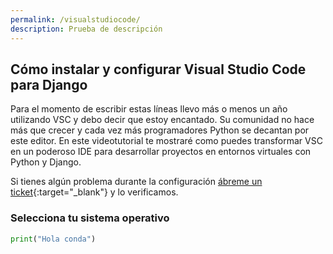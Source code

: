 ```yaml
---
permalink: /visualstudiocode/
description: Prueba de descripción
---
```


## Cómo instalar y configurar Visual Studio Code para Django

Para el momento de escribir estas líneas llevo más o menos un año utilizando VSC y debo decir que estoy encantado. Su comunidad no hace más que crecer y cada vez más programadores Python se decantan por este editor. En este videotutorial te mostraré como puedes transformar VSC en un poderoso IDE para desarrollar proyectos en entornos virtuales con Python y Django.

Si tienes algún problema durante la configuración [ábreme un ticket](https://github.com/hcosta/instalardjango.com/issues){:target="_blank"} y lo verificamos.

### Selecciona tu sistema operativo

```python
print("Hola conda")
```
